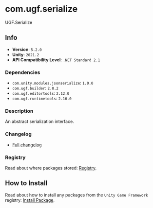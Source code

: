 # com.ugf.serialize

UGF.Serialize

## Info

- **Version**: `5.2.0`
- **Unity**: `2021.2`
- **API Compatibility Level**: `.NET Standard 2.1`

### Dependencies

- `com.unity.modules.jsonserialize`: `1.0.0`
- `com.ugf.builder`: `2.0.2`
- `com.ugf.editortools`: `2.12.0`
- `com.ugf.runtimetools`: `2.16.0`


### Description

An abstract serialization interface.

### Changelog

- [Full changelog](changelog.md)

### Registry

Read about where packages stored: [Registry](https://github.com/unity-game-framework/organization/blob/main/docs/registry.md).

## How to Install

Read about how to install any packages from the `Unity Game Framework` registry: [Install Package](https://github.com/unity-game-framework/organization/blob/main/docs/install-packages.md).
